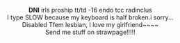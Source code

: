 <p align="center">
<b>DNI</b> irls proship tt/td -16 endo tcc radinclus<br>
I type SLOW because my keyboard is half broken.i sorry...<br>
Disabled Tfem lesbian, I love my girlfriend~~~~<br>
Send me stuff on strawpage!!!!!<br>
<br>
